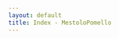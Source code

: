 ```yaml
---
layout: default
title: Index - MestoloPomello
---
```


<link rel="stylesheet" href="{{ './assets/css/default.css' | relative_url }}">
<link rel="stylesheet" href="{{ './assets/css/index.css' | relative_url }}">
<!-- <div class="profile-image">
    <img src="{{ './assets/images/MP_white_no_bg.png' | relative_url }}" alt="Immagine Profilo">
</div> -->
<!-- <nav class="menu">
    <ul>
        <li><a href="{{ '/ripassozzi/' | relative_url }}" class="button">Ripassozzi</a></li>
    </ul>
</nav> -->